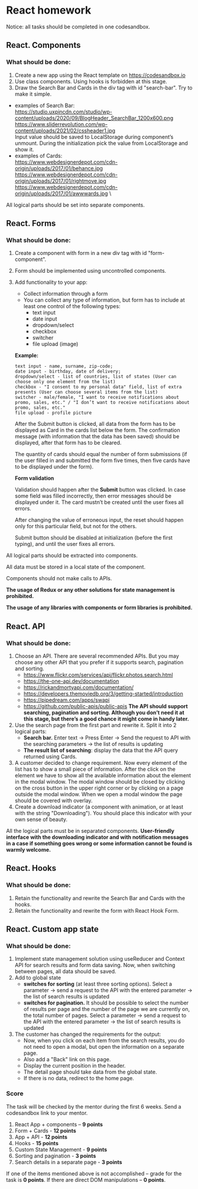 # React homework

Notice: all tasks should be completed in one codesandbox.

## React. Components

### What should be done:

1. Create a new app using the React template on https://codesandbox.io
2. Use class components. Using hooks is forbidden at this stage.
3. Draw the Search Bar and Cards in the div tag with id "search-bar". Try to make it simple.
* examples of Search Bar:\
https://studio.uxpincdn.com/studio/wp-content/uploads/2020/09/BlogHeader_SearchBar_1200x600.png \
https://www.sliderrevolution.com/wp-content/uploads/2021/02/cssheader1.jpg \
Input value should be saved to LocalStorage during component’s unmount. During the initialization pick the value from LocalStorage and show it.
* examples of Cards: \
https://www.webdesignerdepot.com/cdn-origin/uploads/2017/01/behance.jpg \
https://www.webdesignerdepot.com/cdn-origin/uploads/2017/01/rightmove.jpg \
https://www.webdesignerdepot.com/cdn-origin/uploads/2017/01/awwwards.jpg \

All logical parts should be set into separate components.
## React. Forms

### What should be done:

1. Create a component with form in a new div tag with id "form-component".
2. Form should be implemented using uncontrolled components.
3. Add functionality to your app:
   +  Collect information through a form
   +  You can collect any type of information, but form has to include at least one control of the following types:
      + text input
      + date input
      + dropdown/select
      + checkbox
      + switcher
      + file upload (image)

   **Example:**
     ```
     text input - name, surname, zip-code;
     date input - birthday, date of delivery;
     dropdown/select - list of countries, list of states (User can choose only one element from the list)
     checkbox - "I consent to my personal data" field, list of extra presents (User can choose several items from the list)
     switcher - male/female, "I want to receive notifications about promo, sales, etc." / "I don’t want to receive notifications about promo, sales, etc."
     file upload - profile picture
     ```

   After the Submit button is clicked, all data from the form has to be displayed as Card in the cards list below the form. The confirmation message (with information that the data has been saved) should be displayed, after that form has to be cleared.
   
   The quantity of cards should equal the number of form submissions (if the user filled in and submitted the form five times, then five cards have to be displayed under the form).

   **Form validation**
   
   Validation should happen after the **Submit** button was clicked. In case some field was filled incorrectly, then error messages should be displayed under it. The card mustn’t be created until the user fixes all errors.
   
   After changing the value of erroneous input, the reset should happen only for this particular field, but not for the others.
   
   Submit button should be disabled at initialization (before the first typing), and until the user fixes all errors.

All logical parts should be extracted into components.
   
All data must be stored in a local state of the component.
   
Components should not make calls to APIs.

  **The usage of Redux or any other solutions for state management is prohibited.**

  **The usage of any libraries with components or form libraries is prohibited.** 

## React. API

### What should be done:

1. Choose an API.
   There are several recommended APIs. But you may choose any other API that you prefer if it supports search, pagination and sorting.
   - https://www.flickr.com/services/api/flickr.photos.search.html
   - https://the-one-api.dev/documentation
   - https://rickandmortyapi.com/documentation/
   - https://developers.themoviedb.org/3/getting-started/introduction
   - https://pipedream.com/apps/swapi
   - https://github.com/public-apis/public-apis
     **The API should support searching, pagination and sorting. Although you don’t need it at this stage, but there’s a good chance it might come in handy later.**
2. Use the search page from the first part and rewrite it. Split it into 2 logical parts:
   - **Search bar.** Enter text -> Press Enter -> Send the request to API with the searching parameters -> the list of results is updating
   - **The result list of searching**: display the data that the API query returned using Cards.
3. A customer decided to change requirement. Now every element of the list has to show a small piece of information. After the click on the element we have to show all the  available information about the element in the modal window. The modal window should be closed by clicking on the cross button in the upper right corner or by clicking on a page outside the modal window. When we open a modal window the page should be covered with overlay.
4. Create a download indicator (a component with animation, or at least with the string "Downloading"). You should place this indicator with your own sense of beauty.

All the logical parts must be in separated components.
**User-friendly interface with the downloading indicator and with notification messages in a case if something goes wrong or some information cannot be found is warmly welcome.**

## React. Hooks

### What should be done:

1. Retain the functionality and rewrite the Search Bar and Cards with the hooks.
2. Retain the functionality and rewrite the form with React Hook Form.

## React. Custom app state

### What should be done:

1. Implement state management solution using useReducer and Context API for search results and form data saving. Now, when switching between pages, all data should be saved.
2. Add to global state
    - **switches for sorting** (at least three sorting options). Select a parameter -> send a request to the API with the entered parameter -> the list of search results is updated
    - **switches for pagination.** It should be possible to select the number of results per page and the number of the page we are currently on, the total number of pages. Select a parameter -> send a request to the API with the entered parameter -> the list of search results is updated
3. The customer has changed the requirements for the output: 
    - Now, when you click on each item from the search results, you do not need to open a modal, but open the information on a separate page. 
    - Also add a "Back" link on this page. 
    - Display the current position in the header. 
    - The detail page should take data from the global state.
    - If there is no data, redirect to the home page.

### Score

The task will be checked by the mentor during the first 6 weeks. Send a codesandbox link to your mentor.

1. React App + components – **9 points**
2. Form + Cards - **12 points**
3. App + API - **12 points**
4. Hooks - **15 points**
5. Custom State Management - **9 points**
6. Sorting and pagination - **3 points**
7. Search details in a separate page - **3 points**

If one of the items mentioned above is not accomplished – grade for the task is **0 points**. If there are direct DOM manipulations – **0 points**.

